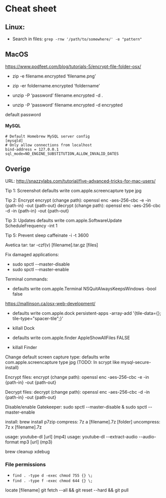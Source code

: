 # Cheat sheet


## Linux:
- Search in files: `grep -rnw '/path/to/somewhere/' -e "pattern"`

## MacOS
https://www.podfeet.com/blog/tutorials-5/encrypt-file-folder-osx/

- zip -e filename.encrypted ‘filename.png’
- zip -er foldername.encrypted ‘foldername’

- unzip -P ‘password’ filename.encrypted -d .
- unzip -P ‘password’ filename.encrypted -d encrypted

default password


#### MySQL
```
# Default Homebrew MySQL server config
[mysqld]
# Only allow connections from localhost
bind-address = 127.0.0.1
sql_mode=NO_ENGINE_SUBSTITUTION,ALLOW_INVALID_DATES
```


## Overige


URL: http://snazzylabs.com/tutorial/five-advanced-tricks-for-mac-users/

Tip 1: Screenshot
defaults write com.apple.screencapture type jpg

Tip 2: Encrypt
encrypt (change path): openssl enc -aes-256-cbc -e -in {path-in} -out {path-out}
decrypt (change path): openssl enc -aes-256-cbc -d -in {path-in} -out {path-out}

Tip 3: Updates
defaults write com.apple.SoftwareUpdate ScheduleFrequency -int 1

Tip 5: Prevent sleep
caffeinate -i -t 3600




Avetica tar:
tar -czf(v) [filename].tar.gz [files]


Fix damaged applications:
- sudo spctl --master-disable
- sudo spctl --master-enable


Terminal commands:
 - defaults write com.apple.Terminal NSQuitAlwaysKeepsWindows -bool false

https://mallinson.ca/osx-web-development/


- defaults write com.apple.dock persistent-apps -array-add '{tile-data={}; tile-type="spacer-tile";}'
- killall Dock

- defaults write com.apple.finder AppleShowAllFiles FALSE
- killall Finder





Change default screen capture type: defaults write com.apple.screencapture type jpg (TODO: In scrypt like mysql-secure-install)

Encrypt files: encrypt (change path): openssl enc -aes-256-cbc -e -in {path-in} -out {path-out}

Decrypt files: decrypt (change path): openssl enc -aes-256-cbc -d -in {path-in} -out {path-out}

Disable/enable Gatekeeper: sudo spctl --master-disable & sudo spctl --master-enable








install: brew install p7zip
compress: 7z a [filename].7z [folder]
uncompress: 7z x [filename].7z



usage: youtube-dl [url] (mp4)
usage: youtube-dl --extract-audio --audio-format mp3 [url] (mp3)

brew cleanup
xdebug










### File permissions
- `find . -type d -exec chmod 755 {} \;`
- `find . -type f -exec chmod 644 {} \;`


locate [filename]
git fetch --all && git reset --hard && git pull